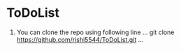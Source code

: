 # ToDoList
1. You can clone the repo using following line
...
git clone https://github.com/rishi5544/ToDoList.git
...
